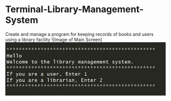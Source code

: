 # Terminal-Library-Management-System
Create and manage a program for keeping records of books and users using a library facility
![Image of Main Screen]<img src = "/Main Screen.JPG">
